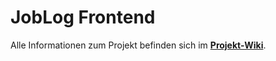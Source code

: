 # JobLog Frontend

Alle Informationen zum Projekt befinden sich im [**Projekt-Wiki**](https://github.com/Chi91/Project-Management/tree/main/Projekt_Wiki).
